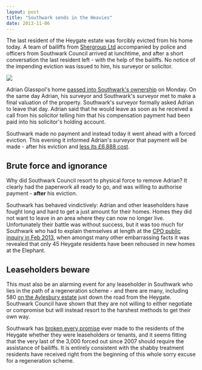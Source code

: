 ```yaml
---
layout: post
title: "Southwark sends in the Heavies"
date: 2013-11-06
---
```

The last resident of the Heygate estate was forcibly evicted from his home today. A team of bailiffs from [Shergroup Ltd](https://www.shergroup.net) accompanied by police and officers from Southwark Council arrived at lunchtime, and after a short conversation the last resident left - with the help of the bailiffs. No notice of the impending eviction was issued to him, his surveyor or solicitor.

![](https://pbs.twimg.com/media/BlUzgbWCEAA47zd.png)

Adrian Glasspol's home [passed into Southwark's ownership](/2013-10-27-the-end-for-the-last-heygate-residents/) on Monday. On the same day Adrian, his surveyor and Southwark's surveyor met to make a final valuation of the property. Southwark's surveyor formally asked Adrian to leave that day. Adrian said that he would leave as soon as he received a call from his solicitor telling him that his compensation payment had been paid into his solicitor's holding account.  

Southwark made no payment and instead today it went ahead with a forced eviction. This evening it informed Adrian's surveyor that payment will be made - after his eviction and [less its £6,888 cost](https://35percent.org/img/1979_0001.pdf).


## Brute force and ignorance
Why did Southwark Council resort to physical force to remove Adrian? It clearly had the paperwork all ready to go, and was willing to authorise payment - __after__ his eviction.

Southwark has behaved vindictively: Adrian and other leaseholders have fought long and hard to get a just amount for their homes. Homes they did not want to leave in an area where they can now no longer live. Unfortunately their battle was without success, but it was too much for Southwark who had to explain themselves at length at the [CPO public inquiry in Feb 2013](https://betterelephant.github.io/blog/2013/07/18/regeneration-branded-miserable-failure-at-cpo-public-inquiry/), when amongst many other embarrassing facts it was revealed that only 45 Heygate residents have been rehoused in new homes at the Elephant. 


## Leaseholders beware
This must also be an alarming event for any leaseholder in Southwark who lies in the path of a regeneration scheme - and there are many, including 580 [on the Aylesbury estate](https://crappistmartin.github.io/images/SNWolvertonLeaseholders.pdf) just down the road from the Heygate. Southwark Council have shown that they are not willing to either negotiate or compromise but will instead resort to the harshest methods to get their own way. 

Southwark has [broken every promise](https://heygate.github.io/displacement.html) ever made to the residents of the Heygate whether they were leaseholders or tenants, and it seems fitting that the very last of the 3,000 forced out since 2007 should require the assistance of bailiffs. It is entirely consistent with the shabby treatment residents have received right from the beginning of this whole sorry excuse for a regeneration scheme. 



